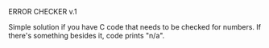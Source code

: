 ERROR CHECKER v.1

Simple solution if you have C code that needs to be checked for numbers. If there's something besides it, code prints "n/a".
